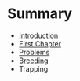 # Summary

* [Introduction](README.md)
* [First Chapter](chapter1.md)
* [Problems](problems.md)
* [Breeding](breeding.md)
* Trapping

